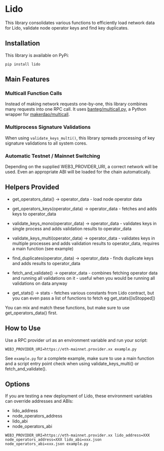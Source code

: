 # Lido

This library consolidates various functions to efficiently load network data for Lido, validate node operator keys and find key duplicates.

## Installation

This library is available on PyPi:

`pip install lido`

## Main Features

### Multicall Function Calls

Instead of making network requests one-by-one, this library combines many requests into one RPC call. It uses [banteg/multicall.py](https://github.com/banteg/multicall.py), a Python wrapper for [makerdao/multicall](https://github.com/makerdao/multicall).

### Multiprocess Signature Validations

When using `validate_keys_multi()`, this library spreads processing of key signature validations to all system cores.

### Automatic Testnet / Mainnet Switching

Depending on the supplied WEB3_PROVIDER_URI, a correct network will be used. Even an appropriate ABI will be loaded for the chain automatically.

## Helpers Provided

- get_operators_data() -> operator_data - load node operator data

- get_operators_keys(operator_data) -> operator_data - fetches and adds keys to operator_data
- validate_keys_mono(operator_data) -> operator_data - validates keys in single process and adds validation results to operator_data
- validate_keys_multi(operator_data) -> operator_data - validates keys in multiple processes and adds validation results to operator_data, requires a main function (see example)
- find_duplicates(operator_data) -> operator_data - finds duplicate keys and adds results to operator_data

- fetch_and_validate() -> operator_data - combines fetching operator data and running all validations on it - useful when you would be running all validations on data anyway

- get_stats() -> stats - fetches various constants from Lido contract, but you can even pass a list of functions to fetch eg get_stats([isStopped])

You can mix and match these functions, but make sure to use get_operators_data() first.

## How to Use

Use a RPC provider url as an environment variable and run your script:

`WEB3_PROVIDER_URI=https://eth-mainnet.provider.xx example.py`

See `example.py` for a complete example, make sure to use a main function and a script entry point check when using validate_keys_multi() or fetch_and_validate().

## Options

If you are testing a new deployment of Lido, these environment variables can override addresses and ABIs:

- lido_address
- node_operators_address
- lido_abi
- node_operators_abi

`WEB3_PROVIDER_URI=https://eth-mainnet.provider.xx lido_address=XXX node_operators_address=XXX lido_abi=xxx.json node_operators_abi=xxx.json example.py`
